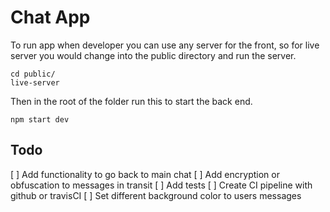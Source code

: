 # Chat App

To run app when developer you can use any server for the front, so for live server you would change into the public directory and run the server.
```
cd public/
live-server
```

Then in the root of the folder run this to start the back end.
```
npm start dev
```


## Todo

 [ ] Add functionality to go back to main chat
 [ ] Add encryption or obfuscation to messages in transit
 [ ] Add tests
 [ ] Create CI pipeline with github or travisCI
 [ ] Set different background color to users messages 

